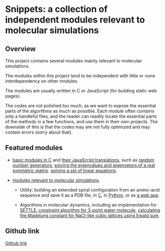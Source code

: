 # Snippets: a collection of independent modules relevant to molecular simulations

## Overview

This project contains several modules mainly relevant to molecular simulations.

The modules within this project tend to be independent
with little or none interdependency on other modules.

The modules are usually written in C or JavaScript (for building static web pages).

The codes are not polished too much, as we want to expose
the essential parts of the algorithms as much as possible.
Each module often contains only a handleful files, and the reader can
readily locate the essential parts of the methods in a few
functions, and use them in their own projects.
The downside of this is that the codes may are not fully optimized
and may contain errors (sorry about that).

## Featured modules

* [basic modules in C](src/common/c) and [their JavaScript translations](src/js/modules/clib),
  such as [random number generators](src/common/c/rand),
  [solving the eigenvalues and eigenvetors of a real symmetric matrix](src/common/c/linalge/eig.h).
  [solving a set of linear equations](src/common/c/linalge/linsolve.h).

* [modules relevant to molecular simulations](src/molsimul).

  * Utility: building an extended spiral configuration
    from an amino-acid sequence
    and save it as a PDB file,
    in [C](src/molsimul/utilities/mkspx/c/mkspx.c),
    in [Python](src/molsimul/utilities/mkspx/python/mkspx.py),
    or as [a web app](src/molsimul/utilities/mkspx/web/mkspx.html).

  * Algorithms in molecular dynamics,
    including an implementation for
    [SETTLE: constraint algorithm for 3-point water molecule](src/molsimul/methods/settle/c),
    [calculating the Madelung constant for NaCl-like cubic lattices using Ewald sum](src/molsimul/methods/ewald/c/madelung.c).

## Github link

[Github link](https://github.com/3ki5tj/snippets)
